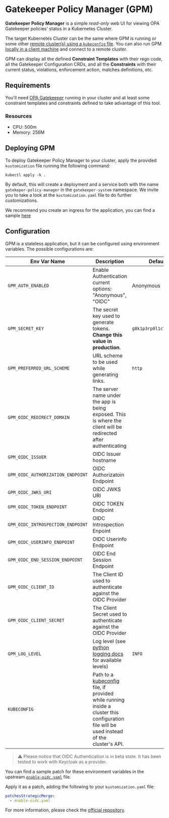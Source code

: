 # Gatekeeper Policy Manager (GPM)

<!-- KFD-DOCS -->

**Gatekeeper Policy Manager** is a simple *read-only* web UI for viewing OPA Gatekeeper policies' status in a Kubernetes Cluster.

The target Kubernetes Cluster can be the same where GPM is running or some other [remote cluster(s) using a `kubeconfig` file](#Multi-cluster-support). You can also run GPM [locally in a client machine](#Running-locally) and connect to a remote cluster.

GPM can display all the defined **Constraint Templates** with their rego code, all the Gatekeeper Configuration CRDs, and all the **Constraints** with their current status, violations, enforcement action, matches definitions, etc.

## Requirements

You'll need [OPA Gatekeeper][gatekeeper-pkg] running in your cluster and at least some constraint templates and constraints defined to take advantage of this tool.

### Resources

- CPU: 500m
- Memory: 256M

## Deploying GPM

To deploy Gatekeeper Policy Manager to your cluster, apply the provided `kustomization` file running the following command:

```shell
kubectl apply -k .
```

By default, this will create a deployment and a service both with the name `gatekeper-policy-manager` in the `gatekeeper-system` namespace. We invite you to take a look at the `kustomization.yaml` file to do further customizations.

We recommend you create an ingress for the application, you can find a sample [here][gpm-ingress-ex]

## Configuration

GPM is a stateless application, but it can be configured using environment variables. The possible configurations are:

| Env Var Name                      | Description                                                                                                      | Default                                  |
|-----------------------------------|------------------------------------------------------------------------------------------------------------------|------------------------------------------|
| `GPM_AUTH_ENABLED`                | Enable Authentication current options: "Anonymous", "OIDC"                                                       | Anonymous                                |
| `GPM_SECRET_KEY`                  | The secret key used to generate tokens. **Change this value in production**.                                     | `g8k1p3rp0l1c7m4n4g3r`                   |
| `GPM_PREFERRED_URL_SCHEME`        | URL scheme to be used while generating links.                                                                    | `http`                                   |
| `GPM_OIDC_REDIRECT_DOMAIN`        | The server name under the app is being exposed. This is where the client will be redirected after authenticating |                                          |
| `GPM_OIDC_ISSUER`                 | OIDC Issuer hostname                                                                                             |                                          |
| `GPM_OIDC_AUTHORIZATION_ENDPOINT` | OIDC Authorizatoin Endpoint                                                                                      |                                          |
| `GPM_OIDC_JWKS_URI`               | OIDC JWKS URI                                                                                                    |                                          |
| `GPM_OIDC_TOKEN_ENDPOINT`         | OIDC TOKEN Endpoint                                                                                              |                                          |
| `GPM_OIDC_INTROSPECTION_ENDPOINT` | OIDC Introspection Enpoint                                                                                       |                                          |
| `GPM_OIDC_USERINFO_ENDPOINT`      | OIDC Userinfo Endpoint                                                                                           |                                          |
| `GPM_OIDC_END_SESSION_ENDPOINT`   | OIDC End Session Endpoint                                                                                        |                                          |
| `GPM_OIDC_CLIENT_ID`              | The Client ID used to authenticate against the OIDC Provider                                                     |                                          |
| `GPM_OIDC_CLIENT_SECRET`          | The Client Secret used to authenticate against the OIDC Provider                                                 |                                          |
| `GPM_LOG_LEVEL`                   | Log level (see [python logging docs][py-log-docs] for available levels)                                          | `INFO`                                   |
| `KUBECONFIG`                      | Path to a [kubeconfig][kubeconfig-docs] file, if provided while running inside a cluster this configuration file will be used instead of the cluster's API. |

> ⚠️ Please notice that OIDC Authentication is in beta state. It has been tested to work with Keycloak as a provider.

You can find a sample patch for these environment variables in the upstream [`enable-oidc.yaml`](https://github.com/sighupio/gatekeeper-policy-manager/blob/v0.4.0/manifests/enable-oidc.yaml) file.

Apply it as a patch, adding the following to your `kustomization.yaml` file:

```yaml
patchesStrategicMerge:
  - enable-oidc.yaml
```

For more information, please check the [official repository][gpm-repo].

<!-- Links -->
[gatekeeper-pkg]: ../core
[gpm-multicluster-readme]: https://github.com/sighupio/gatekeeper-policy-manager#multi-cluster-support
[gpm-ingress-ex]: https://github.com/sighupio/gatekeeper-policy-manager/blob/v0.5.1/manifests/ingress.yaml
[py-log-docs]: https://docs.python.org/2/library/logging.html#levels
[kubeconfig-docs]: https://kubernetes.io/docs/concepts/configuration/organize-cluster-access-kubeconfig/
[gpm-repo]: https://github.com/sighupio/gatekeeper-policy-manager
<!-- /KFD-DOCS -->
